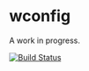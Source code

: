 # wconfig

A work in progress.

[![Build Status](https://travis-ci.org/WilliamFCipriano/wconfig.svg?branch=master)](https://travis-ci.org/WilliamFCipriano/wconfig)
